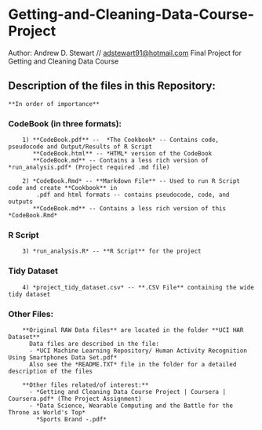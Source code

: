 # Getting-and-Cleaning-Data-Course-Project
Author:  Andrew D. Stewart // adstewart91@hotmail.com
Final Project for Getting and Cleaning Data Course

## Description of the files in this Repository:
    **In order of importance**
    
###    CodeBook (in three formats):
        1) **CodeBook.pdf** --  *The Cookbook* -- Contains code, pseudocode and Output/Results of R Script
           **CodeBook.html** -- *HTML* version of the CodeBook
           **CodeBook.md** -- Contains a less rich version of *run_analysis.pdf* (Project required .md file)
                
        2) *CodeBook.Rmd* -- **Markdown File** -- Used to run R Script code and create **Cookbook** in
            .pdf and html formats -- contains pseudocode, code, and outputs
           **CodeBook.md** -- Contains a less rich version of this *CodeBook.Rmd*

###     R Script        
        3) *run_analysis.R* -- **R Script** for the project

###     Tidy Dataset
        4) *project_tidy_dataset.csv* -- **.CSV File** containing the wide tidy dataset
        
###     Other Files:        
        **Original RAW Data files** are located in the folder **UCI HAR Dataset**
          Data files are described in the file:
          - *UCI Machine Learning Repository/ Human Activity Recognition Using Smartphones Data Set.pdf*
          Also see the *README.TXT* file in the folder for a detailed description of the files
     
        **Other files related/of interest:**
          - *Getting and Cleaning Data Course Project | Coursera | Coursera.pdf* (The Project Assignment) 
          - *Data Science, Wearable Computing and the Battle for the Throne as World's Top* 
            *Sports Brand -.pdf*
        